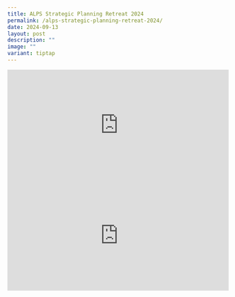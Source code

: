 ```yaml
---
title: ALPS Strategic Planning Retreat 2024
permalink: /alps-strategic-planning-retreat-2024/
date: 2024-09-13
layout: post
description: ""
image: ""
variant: tiptap
---
```

<div class="iframe-wrapper">
<iframe style="border:none;overflow:hidden" height="0" width="500" allowfullscreen="true" frameborder="0" src="https://www.facebook.com/plugins/post.php?href=https%3A%2F%2Fwww.facebook.com%2Falpshealthcaresupplychain%2Fposts%2Fpfbid021o5S5J7YV8cSEGPL3gfCK4EFiAcdWqYAXmAk6qvM5aYVRhouN1TP24ZJbeRYDe6Xl&amp;show_text=true&amp;width=500"></iframe>
</div>
<div class="iframe-wrapper">
<iframe style="border:none;overflow:hidden" height="0" width="500" allowfullscreen="true" frameborder="0" src="https://www.facebook.com/plugins/post.php?href=https%3A%2F%2Fwww.facebook.com%2Falpshealthcaresupplychain%2Fposts%2Fpfbid02rXYXsn3mTdAZu7rJjjMsUk1e1XhiwZe2Yym5jkR4McVF2V4rut6M94sMYQoyc3hrl&amp;show_text=true&amp;width=500"></iframe>
</div>
<div class="iframe-wrapper">
<iframe style="border:none;overflow:hidden" height="250" width="500" allowfullscreen="true" frameborder="0" src="https://www.facebook.com/plugins/post.php?href=https%3A%2F%2Fwww.facebook.com%2Falpshealthcaresupplychain%2Fposts%2Fpfbid024oNpTzJx15W52hrGJqmTzeaVVPRmpEhGQdRBD5a6rwC9XzeYpjFyd4zXcugbj4Fil&amp;show_text=true&amp;width=500"></iframe>
</div>
<div class="iframe-wrapper">
<iframe style="border:none;overflow:hidden" height="0" width="500" allowfullscreen="true" frameborder="0" src="https://www.facebook.com/plugins/post.php?href=https%3A%2F%2Fwww.facebook.com%2Falpshealthcaresupplychain%2Fposts%2Fpfbid02yhk6JuhmdpSboSUUnHG6An2Rw1jbrc43vGhwXQDQor121yJ3hj2ik4RomUaFxhnFl&amp;show_text=true&amp;width=500"></iframe>
</div>
<div class="iframe-wrapper">
<iframe style="border:none;overflow:hidden" height="250" width="500" allowfullscreen="true" frameborder="0" src="https://www.facebook.com/plugins/post.php?href=https%3A%2F%2Fwww.facebook.com%2Falpshealthcaresupplychain%2Fposts%2Fpfbid02NGJPyjUcddMi1dKVm3btZCU4AqwcWYsxkXU5c8DhtXMRspk3gZgJ3eTKdppvF2xql&amp;show_text=true&amp;width=500"></iframe>
</div>
<div class="iframe-wrapper">
<iframe style="border:none;overflow:hidden" height="0" width="500" allowfullscreen="true" frameborder="0" src="https://www.facebook.com/plugins/post.php?href=https%3A%2F%2Fwww.facebook.com%2Falpshealthcaresupplychain%2Fposts%2Fpfbid0cTdtQsKh3PnYUANkongB9z5m52FNSPqkXX5k6WLGNsPimduCyFfpcbgGykX4LtKzl&amp;show_text=true&amp;width=500"></iframe>
</div>
<div class="iframe-wrapper">
<iframe style="border:none;overflow:hidden" height="0" width="500" allowfullscreen="true" frameborder="0" src="https://www.facebook.com/plugins/post.php?href=https%3A%2F%2Fwww.facebook.com%2Falpshealthcaresupplychain%2Fposts%2Fpfbid0cTdtQsKh3PnYUANkongB9z5m52FNSPqkXX5k6WLGNsPimduCyFfpcbgGykX4LtKzl&amp;show_text=true&amp;width=500"></iframe>
</div>
<div class="iframe-wrapper">
<iframe style="border:none;overflow:hidden" height="0" width="500" allowfullscreen="true" frameborder="0" src="https://www.facebook.com/plugins/post.php?href=https%3A%2F%2Fwww.facebook.com%2Falpshealthcaresupplychain%2Fposts%2Fpfbid02Cff2PVxEtkWuJjhiUCA533QMT5mKDMAkKcYorteu8LnDEtMXfGWRjs81SWcxHZzZl&amp;show_text=true&amp;width=500"></iframe>
</div>
<p></p>